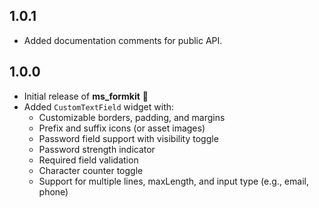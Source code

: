 ## 1.0.1
- Added documentation comments for public API.

## 1.0.0

- Initial release of **ms_formkit** 🎉
- Added `CustomTextField` widget with:
  - Customizable borders, padding, and margins
  - Prefix and suffix icons (or asset images)
  - Password field support with visibility toggle
  - Password strength indicator
  - Required field validation
  - Character counter toggle
  - Support for multiple lines, maxLength, and input type (e.g., email, phone)
